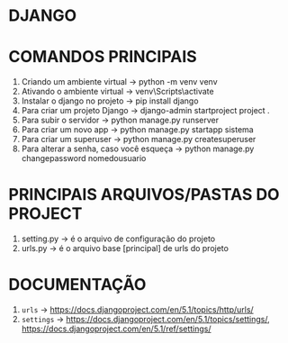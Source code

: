 # DJANGO

# COMANDOS PRINCIPAIS

1. Criando um ambiente virtual -> python -m venv venv
2. Ativando o ambiente virtual -> venv\Scripts\activate
3. Instalar o django no projeto -> pip install django
4. Para criar um projeto Django -> django-admin startproject project .
5. Para subir o servidor -> python manage.py runserver
6. Para criar um novo app -> python manage.py startapp sistema
7. Para criar um superuser -> python manage.py createsuperuser
8. Para alterar a senha, caso você esqueça -> python manage.py changepassword nomedousuario

# PRINCIPAIS ARQUIVOS/PASTAS DO PROJECT
1. setting.py -> é o arquivo de configuração do projeto
2. urls.py -> é o arquivo base [principal] de urls do projeto

# DOCUMENTAÇÃO
1. `urls` -> https://docs.djangoproject.com/en/5.1/topics/http/urls/
2. `settings` -> https://docs.djangoproject.com/en/5.1/topics/settings/, https://docs.djangoproject.com/en/5.1/ref/settings/